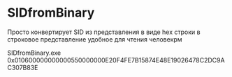 # SIDfromBinary
Просто конвертирует SID из представления в виде hex строки в строковое представление удобное для чтения человекрм

SIDfromBinary.exe 0x010600000000000550000000E20F4FE7B15874E48E19026478C2DC9AC307B83E
